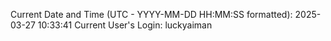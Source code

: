 Current Date and Time (UTC - YYYY-MM-DD HH:MM:SS formatted): 2025-03-27 10:33:41
Current User's Login: luckyaiman
